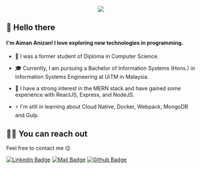 <p align="center">
  <img src="https://github-readme-stats.vercel.app/api?username=AimanAnizan56&count_private=true&show_icons=true&theme=tokyonight">
</p>

## 👋 Hello there

#### I'm Aiman Anizan! I love exploring new technologies in programming.

- 📜 I was a former student of Diploma in Computer Science.

- 🎓 Currently, I am pursuing a Bachelor of Information Systems (Hons.) in Information Systems Engineering at UiTM in Malaysia.

- 🌱 I have a strong interest in the MERN stack and have gained some experience with ReactJS, Express, and NodeJS.

- ⚡ I'm still in learning about Cloud Native, Docker, Webpack, MongoDB and Gulp.

## 🤙🏻 You can reach out

Feel free to contact me 😉

[![Linkedin Badge](https://img.shields.io/badge/linkedin-%230077B5.svg?&style=for-the-badge&logo=linkedin&logoColor=white)](https://www.linkedin.com/in/aiman-anizan/)
[![Mail Badge](https://img.shields.io/badge/email-c14438?style=for-the-badge&logo=Gmail&logoColor=white&link=mailto:anizanaimann1@gmail.com)](mailto:anizanaimann1@gmail.com)
[![Github Badge](https://img.shields.io/badge/github-333?style=for-the-badge&logo=github&logoColor=white)](https://github.com/AimanAnizan56)
